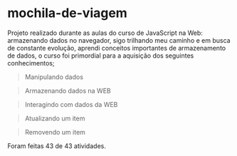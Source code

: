 # mochila-de-viagem

Projeto realizado durante as aulas do curso de JavaScript na Web: armazenando dados no navegador, sigo trilhando meu caminho e em busca de constante evolução, aprendi conceitos importantes de armazenamento de dados, o curso foi primordial para a aquisição dos seguintes conhecimentos;

> Manipulando dados

> Armazenando dados na WEB

> Interagindo com dados da WEB

> Atualizando um item

> Removendo um item

Foram feitas 43 de 43 atividades.
